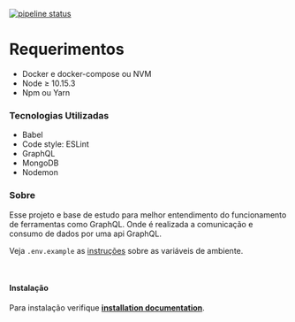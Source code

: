 [![pipeline status](https://github.com/viniciusmattosrj/api-graphql/badges/releaseCandidate/pipeline.svg)](https://github.com/viniciusmattosrj/api-graphql/commits/releaseCandidate)

# Requerimentos

- Docker e docker-compose ou NVM
- Node &ge; 10.15.3
- Npm ou Yarn

### Tecnologias Utilizadas

* Babel
* Code style: ESLint
* GraphQL 
* MongoDB 
* Nodemon 


### Sobre

Esse projeto e base de estudo para melhor entendimento do funcionamento de ferramentas como GraphQL. Onde é realizada a comunicação e consumo de dados por uma api GraphQL.

Veja `.env.example` as [instruções](docs/installation.md) sobre as variáveis de ambiente.

&nbsp;
#### Instalação

Para instalação verifique **[installation documentation](docs/installation.md)**.